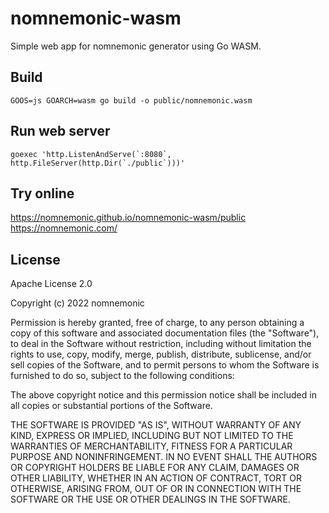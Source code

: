# nomnemonic-wasm

Simple web app for nomnemonic generator using Go WASM.

## Build

```
GOOS=js GOARCH=wasm go build -o public/nomnemonic.wasm
```

## Run web server

```
goexec 'http.ListenAndServe(`:8080`, http.FileServer(http.Dir(`./public`)))'
```

## Try online

https://nomnemonic.github.io/nomnemonic-wasm/public
https://nomnemonic.com/

## License

Apache License 2.0

Copyright (c) 2022 nomnemonic

Permission is hereby granted, free of charge, to any person obtaining a copy of this software and associated documentation files (the "Software"), to deal in the Software without restriction, including without limitation the rights to use, copy, modify, merge, publish, distribute, sublicense, and/or sell copies of the Software, and to permit persons to whom the Software is furnished to do so, subject to the following conditions:

The above copyright notice and this permission notice shall be included in all copies or substantial portions of the Software.

THE SOFTWARE IS PROVIDED "AS IS", WITHOUT WARRANTY OF ANY KIND, EXPRESS OR IMPLIED, INCLUDING BUT NOT LIMITED TO THE WARRANTIES OF MERCHANTABILITY, FITNESS FOR A PARTICULAR PURPOSE AND NONINFRINGEMENT. IN NO EVENT SHALL THE AUTHORS OR COPYRIGHT HOLDERS BE LIABLE FOR ANY CLAIM, DAMAGES OR OTHER LIABILITY, WHETHER IN AN ACTION OF CONTRACT, TORT OR OTHERWISE, ARISING FROM, OUT OF OR IN CONNECTION WITH THE SOFTWARE OR THE USE OR OTHER DEALINGS IN THE SOFTWARE.
